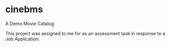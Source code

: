 # cinebms

A Demo Movie Catalog


This project was assigned to me for as an assessment task in response to a Job Application.